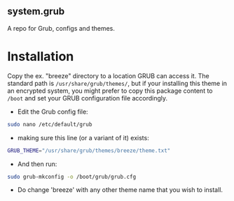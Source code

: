 ## system.grub
A repo for Grub, configs and themes.

# Installation
Copy the ex. "breeze" directory to a location GRUB can access it. The standard path is ```/usr/share/grub/themes/```, but if your installing this theme in an encrypted system, you might prefer to copy this package content to ```/boot``` and set your GRUB configuration file accordingly.
  - Edit the Grub config file:
```bash
sudo nano /etc/default/grub
```
  - making sure this line (or a variant of it) exists:
```bash
GRUB_THEME="/usr/share/grub/themes/breeze/theme.txt"
```
  - And then run:
```bash
sudo grub-mkconfig -o /boot/grub/grub.cfg
```
  - Do change 'breeze' with any other theme name that you wish to install.
